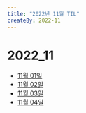 ```yaml
---
title: "2022년 11월 TIL"
createBy: 2022-11
---
```


# 2022_11
 - [11월 01일](/sdhs/2211/221101.md)
 - [11월 02일](/sdhs/2211/221102.md)
 - [11월 03일](/sdhs/2211/221103.md)
 - [11월 04일](/sdhs/2211/221104.md)